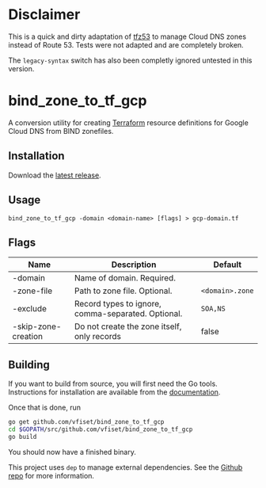 # Disclaimer

This is a quick and dirty adaptation of [tfz53](https://github.com/carlpett/tfz53) to manage Cloud DNS zones instead of Route 53. Tests were not adapted and are completely broken.

The `legacy-syntax` switch has also been completly ignored untested in this version.

# bind_zone_to_tf_gcp
A conversion utility for creating [Terraform](https://terraform.io) resource definitions for Google Cloud DNS from BIND zonefiles.

## Installation
Download the [latest release](https://github.com/vfiset/bind_zone_to_tf_gcp/releases/latest).

## Usage
`bind_zone_to_tf_gcp -domain <domain-name> [flags] > gcp-domain.tf`

## Flags
| Name       | Description                                        | Default         |
|------------|----------------------------------------------------|-----------------|
| -domain    | Name of domain. Required.                          |                 |
| -zone-file | Path to zone file. Optional.                       | `<domain>.zone` |
| -exclude   | Record types to ignore, comma-separated. Optional. | `SOA,NS`        |
| -skip-zone-creation   | Do not create the zone itself, only records | false        |


## Building
If you want to build from source, you will first need the Go tools. Instructions for installation are available from the [documentation](https://golang.org/doc/install#install).

Once that is done, run

```bash
go get github.com/vfiset/bind_zone_to_tf_gcp
cd $GOPATH/src/github.com/vfiset/bind_zone_to_tf_gcp
go build
```

You should now have a finished binary.

This project uses `dep` to manage external dependencies. See the [Github repo](https://github.com/golang/dep) for more information.
